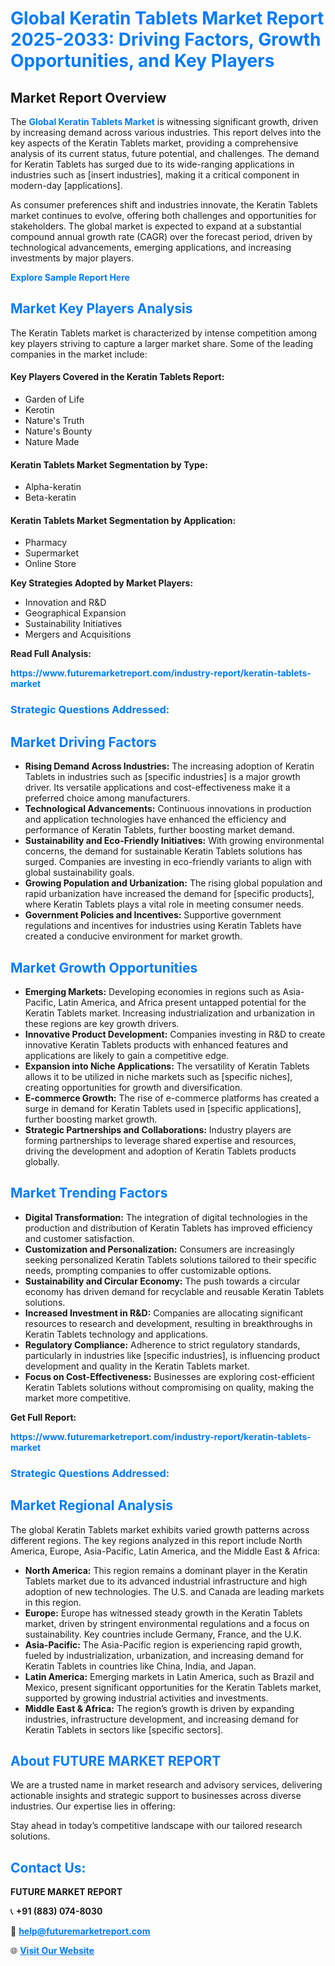 <h1 style="color: #007BFF;">Global Keratin Tablets Market Report 2025-2033: Driving Factors, Growth Opportunities, and Key Players</h1>

<section id="overview">
<h2>Market Report Overview</h2>
<p>The <a href="https://www.futuremarketreport.com/industry-report/keratin-tablets-market" style="color: #007BFF; text-decoration: none;"><strong>Global Keratin Tablets Market</strong></a> is witnessing significant growth, driven by increasing demand across various industries. This report delves into the key aspects of the Keratin Tablets market, providing a comprehensive analysis of its current status, future potential, and challenges. The demand for Keratin Tablets has surged due to its wide-ranging applications in industries such as [insert industries], making it a critical component in modern-day [applications].</p>
<p>As consumer preferences shift and industries innovate, the Keratin Tablets market continues to evolve, offering both challenges and opportunities for stakeholders. The global market is expected to expand at a substantial compound annual growth rate (CAGR) over the forecast period, driven by technological advancements, emerging applications, and increasing investments by major players.</p>
</section>

<section id="overview">
<p><a href="https://www.futuremarketreport.com/request-sample/reportId=62360" style="color: #007BFF; text-decoration: none;"><strong>Explore Sample Report Here</strong></a></p>
</section>

<section id="key-players">
<h2 style="color: #007BFF;">Market Key Players Analysis</h2>
<p>The Keratin Tablets market is characterized by intense competition among key players striving to capture a larger market share. Some of the leading companies in the market include:</p>
<h4>Key Players Covered in the Keratin Tablets Report:</h4>
<ul><li>Garden of Life</li><li>Kerotin</li><li>Nature&#039;s Truth</li><li>Nature&#039;s Bounty</li><li>Nature Made</li></ul>
<h4>Keratin Tablets Market Segmentation by Type:</h4>
<ul><li>Alpha-keratin</li><li>Beta-keratin</li></ul>

<h4>Keratin Tablets Market Segmentation by Application:</h4>
<ul><li>Pharmacy</li><li>Supermarket</li><li>Online Store</li></ul>
<p><strong>Key Strategies Adopted by Market Players:</strong></p>
<ul>
<li>Innovation and R&D</li>
<li>Geographical Expansion</li>
<li>Sustainability Initiatives</li>
<li>Mergers and Acquisitions</li>
</ul>
</section>

<section>
<p><strong>Read Full Analysis: </strong></p><a href="https://www.futuremarketreport.com/industry-report/keratin-tablets-market" style="color: #007BFF; text-decoration: none;"><strong>https://www.futuremarketreport.com/industry-report/keratin-tablets-market</strong></a>
<h3 style="color: #007BFF;">Strategic Questions Addressed:</h3>
</section>

<section id="driving-factors">
<h2 style="color: #007BFF;">Market Driving Factors</h2>
<ul>
<li><strong>Rising Demand Across Industries:</strong> The increasing adoption of Keratin Tablets in industries such as [specific industries] is a major growth driver. Its versatile applications and cost-effectiveness make it a preferred choice among manufacturers.</li>
<li><strong>Technological Advancements:</strong> Continuous innovations in production and application technologies have enhanced the efficiency and performance of Keratin Tablets, further boosting market demand.</li>
<li><strong>Sustainability and Eco-Friendly Initiatives:</strong> With growing environmental concerns, the demand for sustainable Keratin Tablets solutions has surged. Companies are investing in eco-friendly variants to align with global sustainability goals.</li>
<li><strong>Growing Population and Urbanization:</strong> The rising global population and rapid urbanization have increased the demand for [specific products], where Keratin Tablets plays a vital role in meeting consumer needs.</li>
<li><strong>Government Policies and Incentives:</strong> Supportive government regulations and incentives for industries using Keratin Tablets have created a conducive environment for market growth.</li>
</ul>
</section>

<section id="growth-opportunities">
<h2 style="color: #007BFF;">Market Growth Opportunities</h2>
<ul>
<li><strong>Emerging Markets:</strong> Developing economies in regions such as Asia-Pacific, Latin America, and Africa present untapped potential for the Keratin Tablets market. Increasing industrialization and urbanization in these regions are key growth drivers.</li>
<li><strong>Innovative Product Development:</strong> Companies investing in R&D to create innovative Keratin Tablets products with enhanced features and applications are likely to gain a competitive edge.</li>
<li><strong>Expansion into Niche Applications:</strong> The versatility of Keratin Tablets allows it to be utilized in niche markets such as [specific niches], creating opportunities for growth and diversification.</li>
<li><strong>E-commerce Growth:</strong> The rise of e-commerce platforms has created a surge in demand for Keratin Tablets used in [specific applications], further boosting market growth.</li>
<li><strong>Strategic Partnerships and Collaborations:</strong> Industry players are forming partnerships to leverage shared expertise and resources, driving the development and adoption of Keratin Tablets products globally.</li>
</ul>
</section>

<section id="trending-factors">
<h2 style="color: #007BFF;">Market Trending Factors</h2>
<ul>
<li><strong>Digital Transformation:</strong> The integration of digital technologies in the production and distribution of Keratin Tablets has improved efficiency and customer satisfaction.</li>
<li><strong>Customization and Personalization:</strong> Consumers are increasingly seeking personalized Keratin Tablets solutions tailored to their specific needs, prompting companies to offer customizable options.</li>
<li><strong>Sustainability and Circular Economy:</strong> The push towards a circular economy has driven demand for recyclable and reusable Keratin Tablets solutions.</li>
<li><strong>Increased Investment in R&D:</strong> Companies are allocating significant resources to research and development, resulting in breakthroughs in Keratin Tablets technology and applications.</li>
<li><strong>Regulatory Compliance:</strong> Adherence to strict regulatory standards, particularly in industries like [specific industries], is influencing product development and quality in the Keratin Tablets market.</li>
<li><strong>Focus on Cost-Effectiveness:</strong> Businesses are exploring cost-efficient Keratin Tablets solutions without compromising on quality, making the market more competitive.</li>
</ul>
</section>

<section>
<p><strong>Get Full Report: </strong></p><a href="https://www.futuremarketreport.com/industry-report/keratin-tablets-market" style="color: #007BFF; text-decoration: none;"><strong>https://www.futuremarketreport.com/industry-report/keratin-tablets-market</strong></a>
<h3 style="color: #007BFF;">Strategic Questions Addressed:</h3>
</section>


<section id="regional-analysis">
<h2 style="color: #007BFF;">Market Regional Analysis</h2>
<p>The global Keratin Tablets market exhibits varied growth patterns across different regions. The key regions analyzed in this report include North America, Europe, Asia-Pacific, Latin America, and the Middle East & Africa:</p>
<ul>
<li><strong>North America:</strong> This region remains a dominant player in the Keratin Tablets market due to its advanced industrial infrastructure and high adoption of new technologies. The U.S. and Canada are leading markets in this region.</li>
<li><strong>Europe:</strong> Europe has witnessed steady growth in the Keratin Tablets market, driven by stringent environmental regulations and a focus on sustainability. Key countries include Germany, France, and the U.K.</li>
<li><strong>Asia-Pacific:</strong> The Asia-Pacific region is experiencing rapid growth, fueled by industrialization, urbanization, and increasing demand for Keratin Tablets in countries like China, India, and Japan.</li>
<li><strong>Latin America:</strong> Emerging markets in Latin America, such as Brazil and Mexico, present significant opportunities for the Keratin Tablets market, supported by growing industrial activities and investments.</li>
<li><strong>Middle East & Africa:</strong> The region’s growth is driven by expanding industries, infrastructure development, and increasing demand for Keratin Tablets in sectors like [specific sectors].</li>
</ul>
</section>

<footer>
<h2 style="color: #007BFF;">About FUTURE MARKET REPORT</h2>
<p>We are a trusted name in market research and advisory services, delivering actionable insights and strategic support to businesses across diverse industries. Our expertise lies in offering:</p>

<p>Stay ahead in today’s competitive landscape with our tailored research solutions.</p>

<h2 style="color: #007BFF;">Contact Us:</h2>
<p><strong>FUTURE MARKET REPORT</strong></p>
<p>📞 <strong>+91 (883) 074-8030</strong></p>
<p>📧 <strong><a href="mailto:help@futuremarketreport.com" style="color: #007BFF;">help@futuremarketreport.com</a></strong></p>
<p>🌐 <strong><a href="https://www.futuremarketreport.com/" style="color: #007BFF;">Visit Our Website</a></strong></p>
</footer>